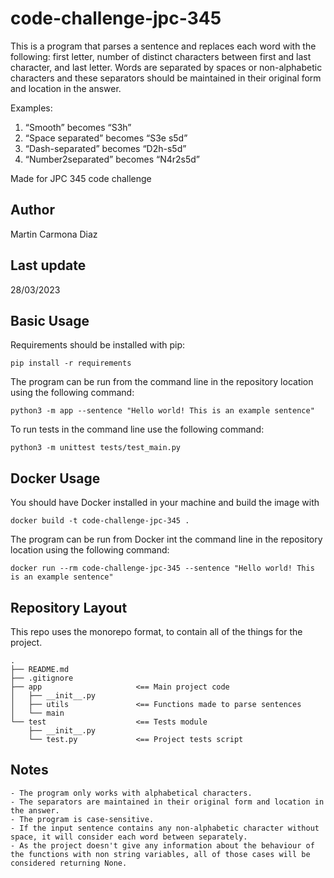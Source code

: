 # code-challenge-jpc-345

This is a program that parses a sentence and replaces each word with the following: first letter,
number of distinct characters between first and last character, and last letter.
Words are separated by spaces or non-alphabetic characters and
these separators should be maintained in their original form and location in the answer.

Examples:

1. “Smooth” becomes “S3h”
2. “Space separated” becomes “S3e s5d”
3. “Dash-separated” becomes “D2h-s5d”
4. “Number2separated” becomes “N4r2s5d”

Made for JPC 345 code challenge

## Author

Martin Carmona Diaz

## Last update

28/03/2023

## Basic Usage

Requirements should be installed with pip:

`pip install -r requirements`

The program can be run from the command line in the repository location using the following command:

`python3 -m app --sentence "Hello world! This is an example sentence"`

To run tests in the command line use the following command:

`python3 -m unittest tests/test_main.py`

## Docker Usage

You should have Docker installed in your machine and build the image with

`docker build -t code-challenge-jpc-345 .`

The program can be run from Docker int the command line in the repository location using the following command:

`docker run --rm code-challenge-jpc-345 --sentence "Hello world! This is an example sentence"`

## Repository Layout

This repo uses the monorepo format, to contain all of the things for the project.

```
.
├── README.md
├── .gitignore
├── app                     <== Main project code
│   ├── __init__.py
│   ├── utils               <== Functions made to parse sentences
│   └── main
└── test                    <== Tests module
    ├── __init__.py
    └── test.py             <== Project tests script
```

## Notes

    - The program only works with alphabetical characters.
    - The separators are maintained in their original form and location in the answer.
    - The program is case-sensitive.
    - If the input sentence contains any non-alphabetic character without space, it will consider each word between separately.
    - As the project doesn't give any information about the behaviour of the functions with non string variables, all of those cases will be considered returning None.
